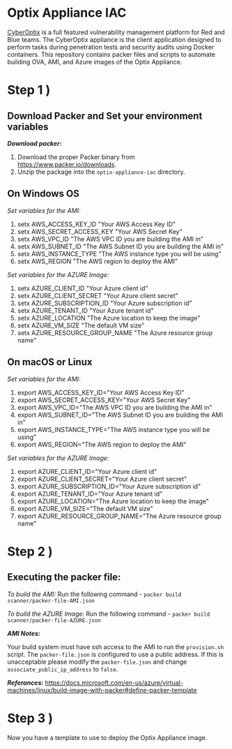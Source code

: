 # Optix Appliance IAC #
[CyberOptix](https://purpleteamsoftware.com/cyberoptix/) is a full featured vulnerability management platform for Red and Blue teams. The CyberOptix appliance is the client application designed to perform tasks during penetration tests and security audits using
Docker containers. This repository contains packer files and scripts to automate building OVA, AMI, and Azure images of the Optix Appliance.

# Step 1 ) #

## Download Packer and Set your environment variables ##

**_Download packer:_**

1) Download the proper Packer binary from https://www.packer.io/downloads.
2) Unzip the package into the `optix-appliance-iac` directory.


## On Windows OS ##
 
*_Set variables for the AMI:_*

1) setx AWS_ACCESS_KEY_ID "Your AWS Access Key ID"
2) setx AWS_SECRET_ACCESS_KEY "Your AWS Secret Key"
3) setx AWS_VPC_ID "The AWS VPC ID you are building the AMI in"
4) setx AWS_SUBNET_ID "The AWS Subnet ID you are building the AMI in"
5) setx AWS_INSTANCE_TYPE "The AWS instance type you will be using"
6) setx AWS_REGION "The AWS region to deploy the AMI"

*_Set variables for the AZURE Image:_*

1) setx AZURE_CLIENT_ID "Your Azure client id"
2) setx AZURE_CLIENT_SECRET "Your Azure client secret"
3) setx AZURE_SUBSCRIPTION_ID "Your Azure subscription id"
4) setx AZURE_TENANT_ID "Your Azure tenant id"
5) setx AZURE_LOCATION "The Azure location to keep the image"
6) setx AZURE_VM_SIZE "The default VM size"
7) setx AZURE_RESOURCE_GROUP_NAME "The Azure resource group name"

## On macOS or Linux ##

*_Set variables for the AMI:_*

1) export AWS_ACCESS_KEY_ID="Your AWS Access Key ID"
2) export AWS_SECRET_ACCESS_KEY="Your AWS Secret Key"
3) export AWS_VPC_ID="The AWS VPC ID you are building the AMI in"
4) export AWS_SUBNET_ID="The AWS Subnet ID you are building the AMI in"
5) export AWS_INSTANCE_TYPE="The AWS instance type you will be using"
6) export AWS_REGION="The AWS region to deploy the AMI"

*_Set variables for the AZURE Image:_*

1) export AZURE_CLIENT_ID="Your Azure client id"
2) export AZURE_CLIENT_SECRET="Your Azure client secret"
3) export AZURE_SUBSCRIPTION_ID="Your Azure subscription id"
4) export AZURE_TENANT_ID="Your Azure tenant id"
5) export AZURE_LOCATION="The Azure location to keep the image"
6) export AZURE_VM_SIZE="The default VM size"
7) export AZURE_RESOURCE_GROUP_NAME="The Azure resource group name"

# Step 2 ) #

## Executing the packer file: ##

*_To build the AMI:_*
Run the following command - `packer build scanner/packer-file-AMI.json`

*_To build the AZURE Image:_*
Run the following command - `packer build scanner/packer-file-AZURE.json`

**_AMI Notes:_**

Your build system must have ssh access to the AMI to run the `provision.sh` script. The `packer-file.json` is configured to use a public address.
If this is unacceptable please modify the `packer-file.json` and change `associate_public_ip_address` to `false`.

**_Referances:_**
https://docs.microsoft.com/en-us/azure/virtual-machines/linux/build-image-with-packer#define-packer-template

# Step 3 ) #

Now you have a template to use to deploy the Optix Appliance image.